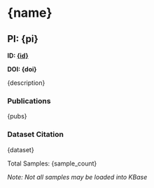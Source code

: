 # {name}

## PI: {pi}

**ID: [{id}]({url})**

**DOI: {doi}**

{description}

### Publications

{pubs}

### Dataset Citation

{dataset}

Total Samples: {sample_count}

*Note: Not all samples may be loaded into KBase*
